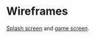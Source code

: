 # Wireframes

[Splash screen](https://wireframe.cc/uInPWd) and [game screen](https://wireframe.cc/z9NaMr).